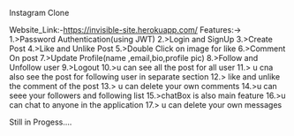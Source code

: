 Instagram Clone

Website_Link:-https://invisible-site.herokuapp.com/
Features:-> 
1.>Password Authentication(using JWT) 
2.>Login and SignUp 
3.>Create Post 
4.>Like and Unlike Post 
5.>Double Click on image for like 
6.>Comment On post 
7.>Update Profile(name ,email,bio,profile pic) 
8.>Follow and Unfollow user 
9.>Logout 
10.>u can see all the post for all user 
11.> u cna also see the post for following user in separate section 
12.> like and unlike the comment of the post 
13.> u can delete your own comments 
14.>u can seee your followers and following list 
15.>chatBox is also main feature 
16.>u can chat to anyone in the application
17.> u can delete your own messages

Still in Progess....
